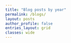 ```yaml
---
title: "Blog posts by year"
permalink: /blogs/
layout: posts
author_profile: false
entries_layout: grid
classes: wide
---
```

